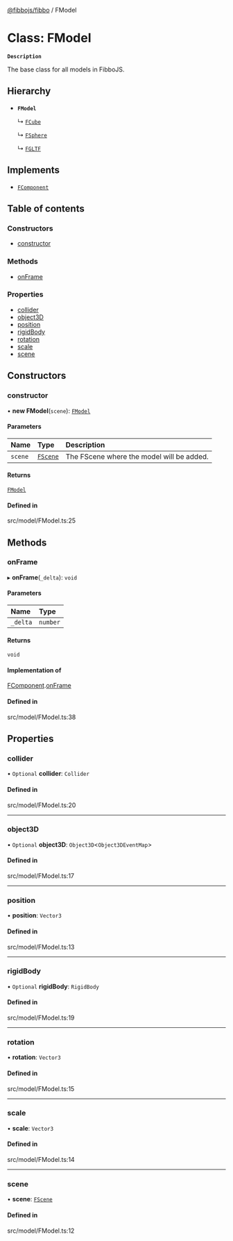[@fibbojs/fibbo](/api/index)  / FModel

# Class: FModel

**`Description`**

The base class for all models in FibboJS.

## Hierarchy

- **`FModel`**

  ↳ [`FCube`](FCube.md)

  ↳ [`FSphere`](FSphere.md)

  ↳ [`FGLTF`](FGLTF.md)

## Implements

- [`FComponent`](FComponent.md)

## Table of contents

### Constructors

- [constructor](FModel.md#constructor)

### Methods

- [onFrame](FModel.md#onframe)

### Properties

- [collider](FModel.md#collider)
- [object3D](FModel.md#object3d)
- [position](FModel.md#position)
- [rigidBody](FModel.md#rigidbody)
- [rotation](FModel.md#rotation)
- [scale](FModel.md#scale)
- [scene](FModel.md#scene)

## Constructors

### constructor

• **new FModel**(`scene`): [`FModel`](FModel.md)

#### Parameters

| Name | Type | Description |
| :------ | :------ | :------ |
| `scene` | [`FScene`](FScene.md) | The FScene where the model will be added. |

#### Returns

[`FModel`](FModel.md)

#### Defined in

src/model/FModel.ts:25

## Methods

### onFrame

▸ **onFrame**(`_delta`): `void`

#### Parameters

| Name | Type |
| :------ | :------ |
| `_delta` | `number` |

#### Returns

`void`

#### Implementation of

[FComponent](FComponent.md).[onFrame](FComponent.md#onframe)

#### Defined in

src/model/FModel.ts:38

## Properties

### collider

• `Optional` **collider**: `Collider`

#### Defined in

src/model/FModel.ts:20

___

### object3D

• `Optional` **object3D**: `Object3D`\<`Object3DEventMap`\>

#### Defined in

src/model/FModel.ts:17

___

### position

• **position**: `Vector3`

#### Defined in

src/model/FModel.ts:13

___

### rigidBody

• `Optional` **rigidBody**: `RigidBody`

#### Defined in

src/model/FModel.ts:19

___

### rotation

• **rotation**: `Vector3`

#### Defined in

src/model/FModel.ts:15

___

### scale

• **scale**: `Vector3`

#### Defined in

src/model/FModel.ts:14

___

### scene

• **scene**: [`FScene`](FScene.md)

#### Defined in

src/model/FModel.ts:12
